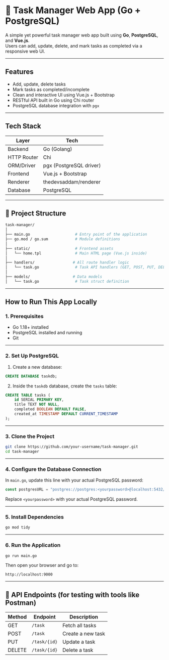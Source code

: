 # 📝 Task Manager Web App (Go + PostgreSQL)

A simple yet powerful task manager web app built using **Go**, **PostgreSQL**, and **Vue.js**.  
Users can add, update, delete, and mark tasks as completed via a responsive web UI.

---

## Features

- Add, update, delete tasks
- Mark tasks as completed/incomplete
- Clean and interactive UI using Vue.js + Bootstrap
- RESTful API built in Go using Chi router
- PostgreSQL database integration with `pgx`

---

## Tech Stack

| Layer        | Tech                     |
|--------------|--------------------------|
| Backend      | Go (Golang)              |
| HTTP Router  | Chi                      |
| ORM/Driver   | pgx (PostgreSQL driver)  |
| Frontend     | Vue.js + Bootstrap       |
| Renderer     | thedevsaddam/renderer    |
| Database     | PostgreSQL               |

---

## 📁 Project Structure

```bash
task-manager/
│
├── main.go                    # Entry point of the application
├── go.mod / go.sum            # Module definitions
│
├── static/                    # Frontend assets
│   └── home.tpl               # Main HTML page (Vue.js inside)
│
├── handlers/                 # All route handler logic
│   └── task.go                # Task API handlers (GET, POST, PUT, DELETE)
│
├── models/                   # Data models
│   └── task.go                # Task struct definition
```

---

## How to Run This App Locally

### 1. Prerequisites

- Go 1.18+ installed
- PostgreSQL installed and running
- Git

---

### 2. Set Up PostgreSQL

1. Create a new database:
```sql
CREATE DATABASE taskdb;
```

2. Inside the `taskdb` database, create the `tasks` table:
```sql
CREATE TABLE tasks (
    id SERIAL PRIMARY KEY,
    title TEXT NOT NULL,
    completed BOOLEAN DEFAULT FALSE,
    created_at TIMESTAMP DEFAULT CURRENT_TIMESTAMP
);
```

---

### 3. Clone the Project

```bash
git clone https://github.com/your-username/task-manager.git
cd task-manager
```

---

### 4. Configure the Database Connection

In `main.go`, update this line with your actual PostgreSQL password:

```go
const postgresURL = "postgres://postgres:<yourpassword>@localhost:5432/taskdb"
```

Replace `<yourpassword>` with your actual PostgreSQL password.

---

### 5. Install Dependencies

```bash
go mod tidy
```

---

### 6. Run the Application

```bash
go run main.go
```

Then open your browser and go to:

```
http://localhost:9000
```

---

## 🧪 API Endpoints (for testing with tools like Postman)

| Method | Endpoint     | Description        |
|--------|--------------|--------------------|
| GET    | `/task`      | Fetch all tasks    |
| POST   | `/task`      | Create a new task  |
| PUT    | `/task/{id}` | Update a task      |
| DELETE | `/task/{id}` | Delete a task      |
